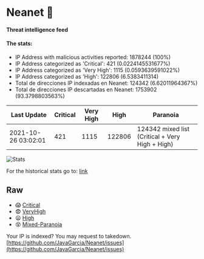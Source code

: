 # Neanet :hocho:
#### Threat intelligence feed
#### The stats:

- IP Address with malicious activities reported: 1878244 (100%)
- IP Address categorized as 'Critical':  421 (0.0224145531677%)
- IP Address categorized as 'Very High':  1115 (0.0593639591022%)
- IP Address categorized as 'High':  122806 (6.5383411314)
- Total de direcciones IP indexadas en Neanet:  124342 (6.62011964367%)
- Total de direcciones IP descartadas en Neanet:  1753902 (93.3798803563%)

| Last Update | Critical | Very High | High | Paranoia |
| --- | --- | --- | --- | --- |
| 2021-10-26 03:02:01 | 421 | 1115 | 122806 | 124342 mixed list (Critical + Very High + High)|

![Stats](https://docs.google.com/spreadsheets/d/e/2PACX-1vSnaNMIXVabIpDJjufMlzH7poXnshF3mgd8Is1g9ytUEzVsP5my4Trn8f-xkoLLQ38xpL3HtmUexLo6/pubchart?oid=501124687&format=image)

For the historical stats go to: [link](/stats.csv)
## Raw
- :scream: [Critical](https://raw.githubusercontent.com/JavaGarcia/Neanet/master/blacklists/neanet_critical.txt)
- :fearful: [VeryHigh](https://raw.githubusercontent.com/JavaGarcia/Neanet/master/blacklists/neanet_veryHigh.txtt)
- :frowning: [High](https://raw.githubusercontent.com/JavaGarcia/Neanet/master/blacklists/neanet_high.txt)
- :dizzy_face: [Mixed-Paranoia](https://raw.githubusercontent.com/JavaGarcia/Neanet/master/blacklists/neanet_all.txt)


Your IP is indexed? You may request to takedown. [https://github.com/JavaGarcia/Neanet/issues](https://github.com/JavaGarcia/Neanet/issues)























































































































































































































































































































































































































































































































































































































































































































































































































































































































































































































































































































































































































































































































































































































































































































































































































































































































































































































































































































































































































































































































































































































































































































































































































































































































































































































































































































































































































































































































































































































































































































































































































































































































































































































































































































































































































































































































































































































































































































































































































































































































































































































































































































































































































































































































































































































































































































































































































































































































































































































































































































































































































































































































































































































































































































































































































































































































































































































































































































































































































































































































































































































































































































































































































































































































































































































































































































































































































































































































































































































































































































































































































































































































































































































































































































































































































































































































































































































































































































































































































































































































































































































































































































































































































































































































































































































































































































































































































































































































































































































































































































































































































































































































































































































































































































































































































































































































































































































































































